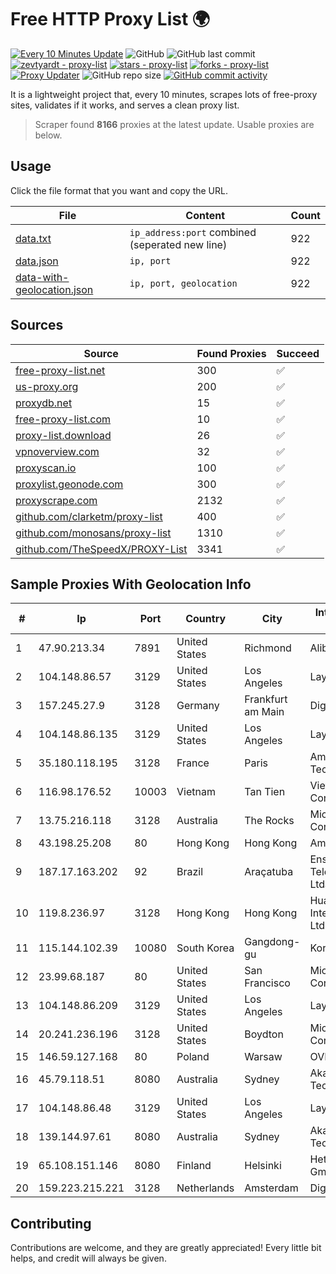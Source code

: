 
# Free HTTP Proxy List 🌍

[![Every 10 Minutes Update](https://github.com/mertguvencli/http-proxy-list/actions/workflows/main.yml/badge.svg?branch=main)](https://github.com/mertguvencli/http-proxy-list/actions/workflows/main.yml)
![GitHub](https://img.shields.io/github/license/mertguvencli/http-proxy-list)
![GitHub last commit](https://img.shields.io/github/last-commit/mertguvencli/http-proxy-list)
[![zevtyardt - proxy-list](https://img.shields.io/static/v1?label=zevtyardt&message=proxy-list&color=blue&logo=github)](https://github.com/zevtyardt/proxy-list "Go to GitHub repo")
[![stars - proxy-list](https://img.shields.io/github/stars/zevtyardt/proxy-list?style=social)](https://github.com/zevtyardt/proxy-list)
[![forks - proxy-list](https://img.shields.io/github/forks/zevtyardt/proxy-list?style=social)](https://github.com/zevtyardt/proxy-list)
[![Proxy Updater](https://github.com/zevtyardt/proxy-list/workflows/Proxy%20Updater/badge.svg)](https://github.com/zevtyardt/proxy-list/actions?query=workflow:"Proxy+Updater")
![GitHub repo size](https://img.shields.io/github/repo-size/zevtyardt/proxy-list)
[![GitHub commit activity](https://img.shields.io/github/commit-activity/m/zevtyardt/proxy-list?logo=commits)](https://github.com/zevtyardt/proxy-list/commits/main)

It is a lightweight project that, every 10 minutes, scrapes lots of free-proxy sites, validates if it works, and serves a clean proxy list.

> Scraper found **8166** proxies at the latest update. Usable proxies are below.

## Usage

Click the file format that you want and copy the URL.

|File|Content|Count|
|----|-------|-----|
|[data.txt](https://raw.githubusercontent.com/mertguvencli/http-proxy-list/main/proxy-list/data.txt)|`ip_address:port` combined (seperated new line)|922|
|[data.json](https://raw.githubusercontent.com/mertguvencli/http-proxy-list/main/proxy-list/data.json)|`ip, port`|922|
|[data-with-geolocation.json](https://raw.githubusercontent.com/mertguvencli/http-proxy-list/main/proxy-list/data-with-geolocation.json)|`ip, port, geolocation`|922|

## Sources

|Source|Found Proxies|Succeed|
|------|-------------|-------|
|[free-proxy-list.net](https://free-proxy-list.net)|300|✅|
|[us-proxy.org](https://www.us-proxy.org)|200|✅|
|[proxydb.net](http://proxydb.net)|15|✅|
|[free-proxy-list.com](https://free-proxy-list.com/?page=&port=&type%5B%5D=http&type%5B%5D=https&up_time=0&search=Search)|10|✅|
|[proxy-list.download](https://www.proxy-list.download/HTTP)|26|✅|
|[vpnoverview.com](https://vpnoverview.com/privacy/anonymous-browsing/free-proxy-servers)|32|✅|
|[proxyscan.io](https://www.proxyscan.io)|100|✅|
|[proxylist.geonode.com](https://proxylist.geonode.com/api/proxy-list?limit=300&page=1&sort_by=lastChecked&sort_type=desc&protocols=http,https)|300|✅|
|[proxyscrape.com](https://api.proxyscrape.com/v2/?request=displayproxies&protocol=http&timeout=10000&country=all&ssl=all&anonymity=all)|2132|✅|
|[github.com/clarketm/proxy-list](https://raw.githubusercontent.com/clarketm/proxy-list/master/proxy-list-raw.txt)|400|✅|
|[github.com/monosans/proxy-list](https://raw.githubusercontent.com/monosans/proxy-list/main/proxies/http.txt)|1310|✅|
|[github.com/TheSpeedX/PROXY-List](https://raw.githubusercontent.com/TheSpeedX/PROXY-List/master/http.txt)|3341|✅|


## Sample Proxies With Geolocation Info

|#|Ip|Port|Country|City|Internet Service Provider|
|-|--|----|-------|----|-------------------------|
|1|47.90.213.34|7891|United States|Richmond|Alibaba.com LLC|
|2|104.148.86.57|3129|United States|Los Angeles|LayerHost|
|3|157.245.27.9|3128|Germany|Frankfurt am Main|DigitalOcean, LLC|
|4|104.148.86.135|3129|United States|Los Angeles|LayerHost|
|5|35.180.118.195|3128|France|Paris|Amazon Technologies Inc.|
|6|116.98.176.52|10003|Vietnam|Tan Tien|Viettel Corporation|
|7|13.75.216.118|3128|Australia|The Rocks|Microsoft Corporation|
|8|43.198.25.208|80|Hong Kong|Hong Kong|Amazon.com, Inc.|
|9|187.17.163.202|92|Brazil|Araçatuba|Ensite Brasil Telecomunicações Ltda - ME|
|10|119.8.236.97|3128|Hong Kong|Hong Kong|Huawei International Pte. Ltd.|
|11|115.144.102.39|10080|South Korea|Gangdong-gu|Korea Telecom|
|12|23.99.68.187|80|United States|San Francisco|Microsoft Corporation|
|13|104.148.86.209|3129|United States|Los Angeles|LayerHost|
|14|20.241.236.196|3128|United States|Boydton|Microsoft Corporation|
|15|146.59.127.168|80|Poland|Warsaw|OVH SAS|
|16|45.79.118.51|8080|Australia|Sydney|Akamai Technologies, Inc.|
|17|104.148.86.48|3129|United States|Los Angeles|LayerHost|
|18|139.144.97.61|8080|Australia|Sydney|Akamai Technologies, Inc.|
|19|65.108.151.146|8080|Finland|Helsinki|Hetzner Online GmbH|
|20|159.223.215.221|3128|Netherlands|Amsterdam|DigitalOcean, LLC|



## Contributing

Contributions are welcome, and they are greatly appreciated! Every
little bit helps, and credit will always be given.

